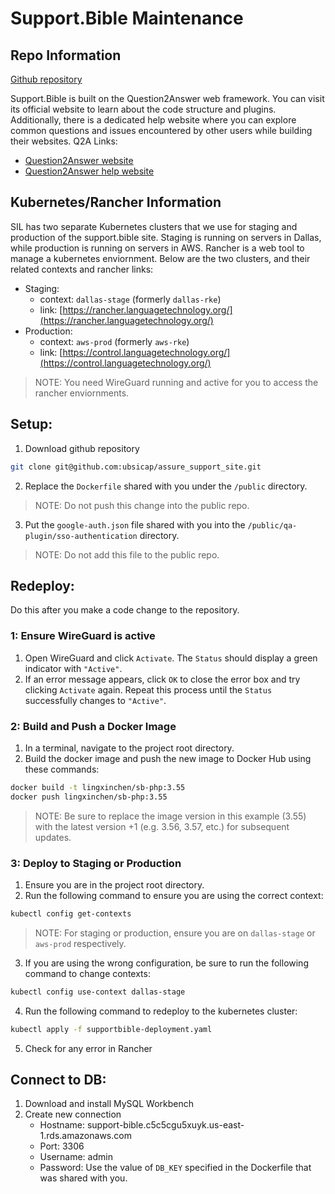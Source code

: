 # Support.Bible Maintenance

## Repo Information

[Github repository](https://github.com/ubsicap/assure_support_site/)

Support.Bible is built on the Question2Answer web framework. You can visit its official website to learn about the code structure and plugins. Additionally, there is a dedicated help website where you can explore common questions and issues encountered by other users while building their websites.
Q2A Links: 
- [Question2Answer website](https://www.question2answer.org/)
- [Question2Answer help website](https://www.question2answer.org/qa/)

## Kubernetes/Rancher Information

SIL has two separate Kubernetes clusters that we use for staging and production of the support.bible site. Staging is running on servers in Dallas, while production is running on servers in AWS. Rancher is a web tool to manage a kubernetes enviornment. Below are the two clusters, and their related contexts and rancher links:
- Staging:
    - context: `dallas-stage` (formerly `dallas-rke`)
    - link: [https://rancher.languagetechnology.org/](https://rancher.languagetechnology.org/)
- Production:
    - context: `aws-prod` (formerly `aws-rke`)
    - link: [https://control.languagetechnology.org/](https://control.languagetechnology.org/)
> NOTE: You need WireGuard running and active for you to access the rancher enviornments.

## Setup:
1. Download github repository
```sh
git clone git@github.com:ubsicap/assure_support_site.git
```
2. Replace the `Dockerfile` shared with you under the `/public` directory.
> NOTE: Do not push this change into the public repo.
3. Put the `google-auth.json` file shared with you into the `/public/qa-plugin/sso-authentication` directory.
> NOTE: Do not add this file to the public repo.

## Redeploy:
Do this after you make a code change to the repository.

### 1: Ensure WireGuard is active
1. Open WireGuard and click `Activate`. The `Status` should display a green indicator with `"Active"`.
2. If an error message appears, click `OK` to close the error box and try clicking `Activate` again. Repeat this process until the `Status` successfully changes to `"Active"`.

### 2: Build and Push a Docker Image
1. In a terminal, navigate to the project root directory.
2. Build the docker image and push the new image to Docker Hub using these commands:
```sh
docker build -t lingxinchen/sb-php:3.55
docker push lingxinchen/sb-php:3.55
```
> NOTE: Be sure to replace the image version in this example (3.55) with the latest version +1 (e.g. 3.56, 3.57, etc.) for subsequent updates.

### 3: Deploy to Staging or Production
1. Ensure you are in the project root directory.
2. Run the following command to ensure you are using the correct context:
```sh
kubectl config get-contexts
```
> NOTE: For staging or production, ensure you are on `dallas-stage` or `aws-prod` respectively.
3. If you are using the wrong configuration, be sure to run the following command to change contexts:
```sh
kubectl config use-context dallas-stage
```
4. Run the following command to redeploy to the kubernetes cluster:
```sh
kubectl apply -f supportbible-deployment.yaml
```
5. Check for any error in Rancher

## Connect to DB:
1. Download and install MySQL Workbench
2. Create new connection
    - Hostname: support-bible.c5c5cgu5xuyk.us-east-1.rds.amazonaws.com
    - Port: 3306
    - Username: admin
    - Password: Use the value of `DB_KEY` specified in the Dockerfile that was shared with you.
